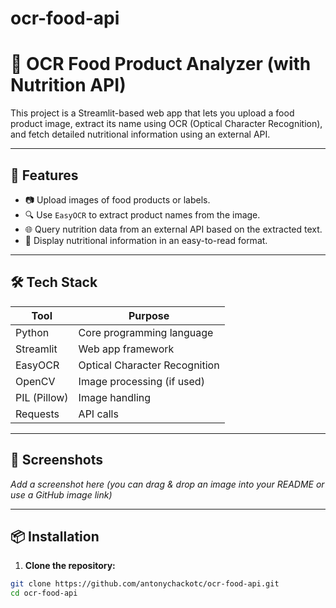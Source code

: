 # ocr-food-api

# 🥫 OCR Food Product Analyzer (with Nutrition API)

This project is a Streamlit-based web app that lets you upload a food product image, extract its name using OCR (Optical Character Recognition), and fetch detailed nutritional information using an external API.

---

## 🚀 Features

- 📷 Upload images of food products or labels.
- 🔍 Use `EasyOCR` to extract product names from the image.
- 🌐 Query nutrition data from an external API based on the extracted text.
- 🧾 Display nutritional information in an easy-to-read format.

---

## 🛠️ Tech Stack

| Tool        | Purpose                                |
|-------------|----------------------------------------|
| Python      | Core programming language              |
| Streamlit   | Web app framework                      |
| EasyOCR     | Optical Character Recognition          |
| OpenCV      | Image processing (if used)             |
| PIL (Pillow)| Image handling                         |
| Requests    | API calls                              |

---

## 📸 Screenshots

_Add a screenshot here (you can drag & drop an image into your README or use a GitHub image link)_

---

## 📦 Installation

1. **Clone the repository:**

```bash
git clone https://github.com/antonychackotc/ocr-food-api.git
cd ocr-food-api
